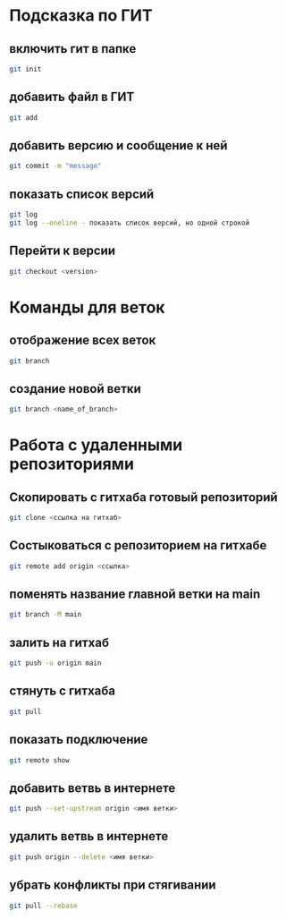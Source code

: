 # Подсказка по ГИТ

## включить гит в папке
```sh
git init
```
## добавить файл в ГИТ
```sh
git add
```
## добавить версию и сообщение к ней
```sh
git commit -m "message" 
```
## показать список версий
```sh
git log 
git log --oneline - показать список версий, но одной строкой
```
## Перейти к версии
```sh
git checkout <version>
```

# Команды для веток
## отображение всех веток
```sh
git branch
```
## создание новой ветки
```sh
git branch <name_of_branch>
```
# Работа с удаленными репозиториями

## Скопировать с гитхаба готовый репозиторий
```sh
git clone <ссылка на гитхаб>
```
## Состыковаться с репозиторием на гитхабе
```sh
git remote add origin <ссылка>
```
## поменять название главной ветки на main
```sh
git branch -M main
```
## залить на гитхаб
```sh
git push -u origin main
```
## стянуть с гитхаба
```sh
git pull
```
## показать подключение
```sh
git remote show
```
## добавить ветвь в интернете
```sh
git push --set-upstream origin <имя ветки>
```
## удалить ветвь в интернете
```sh
git push origin --delete <имя ветки>
```
## убрать конфликты при стягивании
```sh
git pull --rebase
```